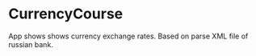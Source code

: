 # CurrencyCourse
App shows shows currency exchange rates. Based on parse XML file of russian bank.
 
